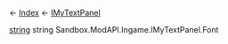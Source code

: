 ← [Index](Api-Index) ← [IMyTextPanel](Sandbox.ModAPI.Ingame.IMyTextPanel)

[string](System.String) string Sandbox.ModAPI.Ingame.IMyTextPanel.Font